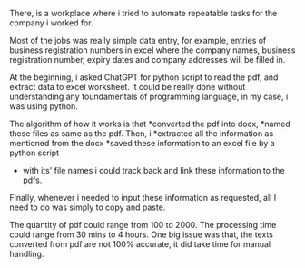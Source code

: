 There, is a workplace where i tried to automate repeatable tasks
for the company i worked for.

Most of the jobs was really simple data entry,
for example, entries of business registration numbers in excel
where the company names, business registration number, expiry dates
and company addresses will be filled in.

At the beginning, i asked ChatGPT for python script to 
read the pdf, and extract data to excel worksheet. 
It could be really done without understanding any foundamentals of 
programming language, in my case, i was using python.

The algorithm of how it works is that 
*converted the pdf into docx,
*named these files as same as the pdf. Then, i 
*extracted all the information as mentioned from the docx
*saved these information to an excel file by a python script
* with its' file names i could track back and link these information to the pdfs.

Finally, whenever i needed to input these information as requested,
all I need to do was simply to copy and paste.

The quantity of pdf could range from 100 to 2000.
The processing time could range from 30 mins to 4 hours.
One big issue was that, the texts converted from pdf are not 100% accurate,
it did take time for manual handling.








